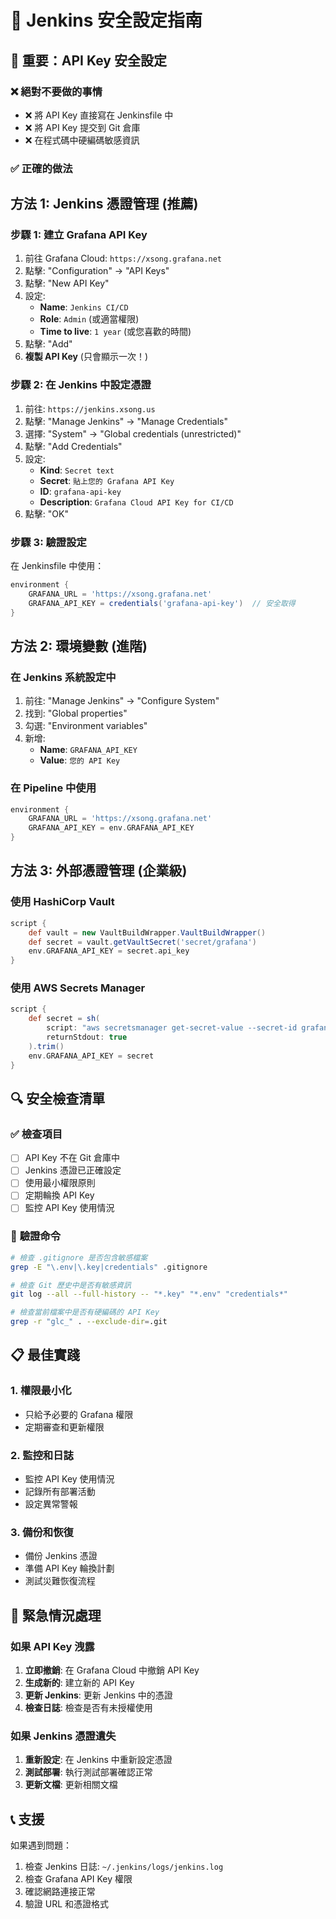 # 🔐 Jenkins 安全設定指南

## 🚨 **重要：API Key 安全設定**

### ❌ **絕對不要做的事情**
- ❌ 將 API Key 直接寫在 Jenkinsfile 中
- ❌ 將 API Key 提交到 Git 倉庫
- ❌ 在程式碼中硬編碼敏感資訊

### ✅ **正確的做法**

## 方法 1: Jenkins 憑證管理 (推薦)

### 步驟 1: 建立 Grafana API Key
1. 前往 Grafana Cloud: `https://xsong.grafana.net`
2. 點擊: "Configuration" → "API Keys"
3. 點擊: "New API Key"
4. 設定:
   - **Name**: `Jenkins CI/CD`
   - **Role**: `Admin` (或適當權限)
   - **Time to live**: `1 year` (或您喜歡的時間)
5. 點擊: "Add"
6. **複製 API Key** (只會顯示一次！)

### 步驟 2: 在 Jenkins 中設定憑證
1. 前往: `https://jenkins.xsong.us`
2. 點擊: "Manage Jenkins" → "Manage Credentials"
3. 選擇: "System" → "Global credentials (unrestricted)"
4. 點擊: "Add Credentials"
5. 設定:
   - **Kind**: `Secret text`
   - **Secret**: `貼上您的 Grafana API Key`
   - **ID**: `grafana-api-key`
   - **Description**: `Grafana Cloud API Key for CI/CD`
6. 點擊: "OK"

### 步驟 3: 驗證設定
在 Jenkinsfile 中使用：
```groovy
environment {
    GRAFANA_URL = 'https://xsong.grafana.net'
    GRAFANA_API_KEY = credentials('grafana-api-key')  // 安全取得
}
```

## 方法 2: 環境變數 (進階)

### 在 Jenkins 系統設定中
1. 前往: "Manage Jenkins" → "Configure System"
2. 找到: "Global properties"
3. 勾選: "Environment variables"
4. 新增:
   - **Name**: `GRAFANA_API_KEY`
   - **Value**: `您的 API Key`

### 在 Pipeline 中使用
```groovy
environment {
    GRAFANA_URL = 'https://xsong.grafana.net'
    GRAFANA_API_KEY = env.GRAFANA_API_KEY
}
```

## 方法 3: 外部憑證管理 (企業級)

### 使用 HashiCorp Vault
```groovy
script {
    def vault = new VaultBuildWrapper.VaultBuildWrapper()
    def secret = vault.getVaultSecret('secret/grafana')
    env.GRAFANA_API_KEY = secret.api_key
}
```

### 使用 AWS Secrets Manager
```groovy
script {
    def secret = sh(
        script: "aws secretsmanager get-secret-value --secret-id grafana-api-key --query SecretString --output text",
        returnStdout: true
    ).trim()
    env.GRAFANA_API_KEY = secret
}
```

## 🔍 **安全檢查清單**

### ✅ **檢查項目**
- [ ] API Key 不在 Git 倉庫中
- [ ] Jenkins 憑證已正確設定
- [ ] 使用最小權限原則
- [ ] 定期輪換 API Key
- [ ] 監控 API Key 使用情況

### 🔧 **驗證命令**
```bash
# 檢查 .gitignore 是否包含敏感檔案
grep -E "\.env|\.key|credentials" .gitignore

# 檢查 Git 歷史中是否有敏感資訊
git log --all --full-history -- "*.key" "*.env" "credentials*"

# 檢查當前檔案中是否有硬編碼的 API Key
grep -r "glc_" . --exclude-dir=.git
```

## 📋 **最佳實踐**

### 1. **權限最小化**
- 只給予必要的 Grafana 權限
- 定期審查和更新權限

### 2. **監控和日誌**
- 監控 API Key 使用情況
- 記錄所有部署活動
- 設定異常警報

### 3. **備份和恢復**
- 備份 Jenkins 憑證
- 準備 API Key 輪換計劃
- 測試災難恢復流程

## 🚨 **緊急情況處理**

### 如果 API Key 洩露
1. **立即撤銷**: 在 Grafana Cloud 中撤銷 API Key
2. **生成新的**: 建立新的 API Key
3. **更新 Jenkins**: 更新 Jenkins 中的憑證
4. **檢查日誌**: 檢查是否有未授權使用

### 如果 Jenkins 憑證遺失
1. **重新設定**: 在 Jenkins 中重新設定憑證
2. **測試部署**: 執行測試部署確認正常
3. **更新文檔**: 更新相關文檔

## 📞 **支援**

如果遇到問題：
1. 檢查 Jenkins 日誌: `~/.jenkins/logs/jenkins.log`
2. 檢查 Grafana API Key 權限
3. 確認網路連接正常
4. 驗證 URL 和憑證格式
